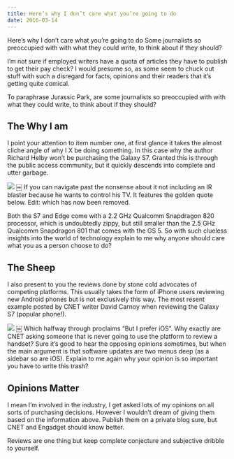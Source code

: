 ```yaml
---
title: Here’s why I don’t care what you’re going to do
date: 2016-03-14
---
```

Here’s why I don’t care what you’re going to do
Some journalists so preoccupied with with what they could write, to think about if they should?

I’m not sure if employed writers have a quota of articles they have to publish to get their pay check? I would presume so, as some seem to chuck out stuff with such a disregard for facts, opinions and their readers that it’s getting quite comical.

To paraphrase Jurassic Park, are some journalists so preoccupied with with what they could write, to think about if they should?

## The Why I am
I point your attention to item number one, at first glance it takes the almost cliche angle of why I X be doing something. In this case why the author Richard Helby won’t be purchasing the Galaxy S7. Granted this is through the public access community, but it quickly descends into complete and utter garbage.

![][image-1]
￼
If you can navigate past the nonsense about it not including an IR blaster because he wants to control his TV. It features the golden quote below. Edit: which has now been removed.

Both the S7 and Edge come with a 2.2 GHz Qualcomm Snapdragon 820 processor, which is undoubtedly zippy, but still smaller than the 2.5 GHz Qualcomm Snapdragon 801 that comes with the GS 5. So with such clueless insights into the world of technology explain to me why anyone should care what you as a person choose to do?

## The Sheep
I also present to you the reviews done by stone cold advocates of competing platforms. This usually takes the form of iPhone users reviewing new Android phones but is not exclusively this way. The most resent example posted by CNET writer David Carnoy when reviewing the Galaxy S7 (popular phone!).

![][image-2]
￼
Which halfway through proclaims “But I prefer iOS”. Why exactly are CNET asking someone that is never going to use the platform to review a handset? Sure it’s good to hear the opposing opinions sometimes, but when the main argument is that software updates are two menus deep (as a sidebar so are iOS). Explain to me again why your opinion is so important you have to write this trash?

## Opinions Matter
I mean I’m involved in the industry, I get asked lots of my opinions on all sorts of purchasing decisions. However I wouldn’t dream of giving them based on the information above. Publish them on a private blog sure, but CNET and Engadget should know better.

Reviews are one thing but keep complete conjecture and subjective dribble to yourself.

[image-1]:	https://cdn-images-1.medium.com/max/800/1*XfXwbLlbDGwsfc3w6WBDUA.jpeg
[image-2]:	https://cdn-images-1.medium.com/max/800/1*Oc5gpnjOZsj_ejJj5RCBYw.jpeg